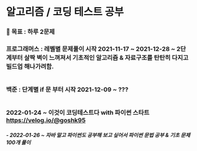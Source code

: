 # 알고리즘 / 코딩 테스트 공부
 ### 🌈 목표 : 하루 2문제
### 프로그래머스 : 레벨별 문제풀이 시작 2021-11-17 ~ 2021-12-28 ~ 2단계부터 살짝 벽이 느껴져서 기초적인 알고리즘 & 자료구조를 탄탄히 다지고 빌드업 해나가려함.
#
### 백준 : 단계별 if 문 부터 시작 2021-12-09 ~ ???
#
### 2022-01-24 ~ 이것이 코딩테스트다 with 파이썬 스타트 https://velog.io/@goshk95
##### - 2022-01-26 ~ 자바 말고 파이썬도 공부해 보고 싶어서 파이썬 문법 공부 & 기초 문제 100개 풀이
